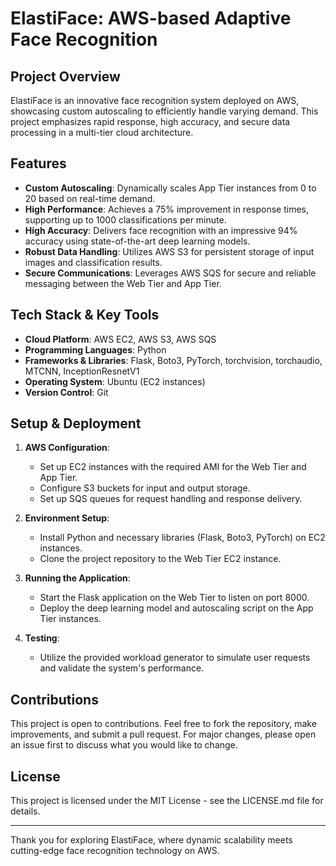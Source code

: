 # ElastiFace: AWS-based Adaptive Face Recognition

## Project Overview

ElastiFace is an innovative face recognition system deployed on AWS, showcasing custom autoscaling to efficiently handle varying demand. This project emphasizes rapid response, high accuracy, and secure data processing in a multi-tier cloud architecture.

## Features

- **Custom Autoscaling**: Dynamically scales App Tier instances from 0 to 20 based on real-time demand.
- **High Performance**: Achieves a 75% improvement in response times, supporting up to 1000 classifications per minute.
- **High Accuracy**: Delivers face recognition with an impressive 94% accuracy using state-of-the-art deep learning models.
- **Robust Data Handling**: Utilizes AWS S3 for persistent storage of input images and classification results.
- **Secure Communications**: Leverages AWS SQS for secure and reliable messaging between the Web Tier and App Tier.

## Tech Stack & Key Tools

- **Cloud Platform**: AWS EC2, AWS S3, AWS SQS
- **Programming Languages**: Python
- **Frameworks & Libraries**: Flask, Boto3, PyTorch, torchvision, torchaudio, MTCNN, InceptionResnetV1
- **Operating System**: Ubuntu (EC2 instances)
- **Version Control**: Git

## Setup & Deployment

1. **AWS Configuration**:
   - Set up EC2 instances with the required AMI for the Web Tier and App Tier.
   - Configure S3 buckets for input and output storage.
   - Set up SQS queues for request handling and response delivery.

2. **Environment Setup**:
   - Install Python and necessary libraries (Flask, Boto3, PyTorch) on EC2 instances.
   - Clone the project repository to the Web Tier EC2 instance.

3. **Running the Application**:
   - Start the Flask application on the Web Tier to listen on port 8000.
   - Deploy the deep learning model and autoscaling script on the App Tier instances.

4. **Testing**:
   - Utilize the provided workload generator to simulate user requests and validate the system's performance.

## Contributions

This project is open to contributions. Feel free to fork the repository, make improvements, and submit a pull request. For major changes, please open an issue first to discuss what you would like to change.

## License

This project is licensed under the MIT License - see the LICENSE.md file for details.

---

Thank you for exploring ElastiFace, where dynamic scalability meets cutting-edge face recognition technology on AWS.

